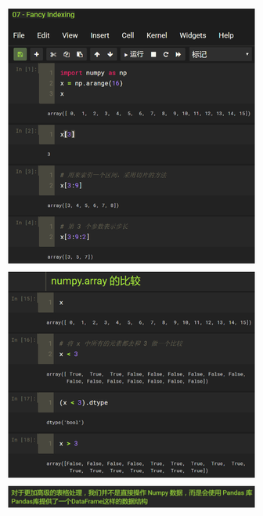 ![1566868705473](assets/1566868705473.png)

![1566868740287](assets/1566868740287.png)

![1566868778108](assets/1566868778108.png)

